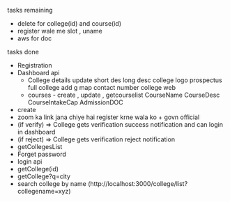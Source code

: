 tasks remaining

- delete for college(id) and course(id)
- register wale me slot , uname
- aws for doc


tasks done

- Registration
- Dashboard api
	- College details update
		short des
		long desc
		college logo
		prospectus
		full college add
		g map
		contact number
		college web
	- courses - create , update , getcourselist
		CourseName
		CourseDesc
		CourseIntakeCap
		AdmissionDOC
- create 
- zoom ka link jana chiye hai register krne wala ko + govn official
- (if verify) => College gets verification success notification and can login in dashboard
- (if reject) => College gets verification reject notification
- getCollegesList
- Forget password
- login api
- getCollege(id)
- getCollege?q=city
- search college by name (http://localhost:3000/college/list?collegename=xyz)

